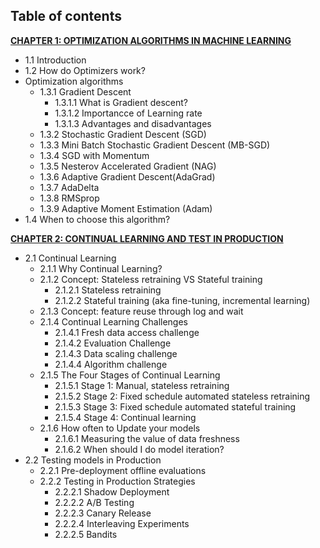 ## Table of contents
**[CHAPTER 1: OPTIMIZATION ALGORITHMS IN MACHINE LEARNING](01-optimization-algorithms-in-machine-learning.md)**
- 1.1 Introduction
- 1.2 How do Optimizers work?
- Optimization algorithms
  - 1.3.1 Gradient Descent
    - 1.3.1.1 What is Gradient descent?
    - 1.3.1.2 Importancce of Learning rate
    - 1.3.1.3 Advantages and disadvantages
  - 1.3.2 Stochastic Gradient Descent (SGD)
  - 1.3.3 Mini Batch Stochastic Gradient Descent (MB-SGD)
  - 1.3.4 SGD with Momentum
  - 1.3.5 Nesterov Accelerated Gradient (NAG)
  - 1.3.6 Adaptive Gradient Descent(AdaGrad)
  - 1.3.7 AdaDelta
  - 1.3.8 RMSprop
  - 1.3.9 Adaptive Moment Estimation (Adam)
- 1.4 When to choose this algorithm?
  
**[CHAPTER 2: CONTINUAL LEARNING AND TEST IN PRODUCTION](02-continual-learning-and-test-in-production.md)**
- 2.1 Continual Learning
  - 2.1.1 Why Continual Learning?
  - 2.1.2 Concept: Stateless retraining VS Stateful training
    - 2.1.2.1 Stateless retraining
    - 2.1.2.2 Stateful training (aka fine-tuning, incremental learning)
  - 2.1.3 Concept: feature reuse through log and wait
  - 2.1.4 Continual Learning Challenges
    - 2.1.4.1 Fresh data access challenge
    - 2.1.4.2 Evaluation Challenge
    - 2.1.4.3 Data scaling challenge
    - 2.1.4.4 Algorithm challenge
  - 2.1.5 The Four Stages of Continual Learning
    - 2.1.5.1 Stage 1: Manual, stateless retraining
    - 2.1.5.2 Stage 2: Fixed schedule automated stateless retraining
    - 2.1.5.3 Stage 3: Fixed schedule automated stateful training
    - 2.1.5.4 Stage 4: Continual learning
  - 2.1.6 How often to Update your models
    - 2.1.6.1 Measuring the value of data freshness
    - 2.1.6.2 When should I do model iteration?
- 2.2 Testing models in Production
  - 2.2.1 Pre-deployment offline evaluations
  - 2.2.2 Testing in Production Strategies
    - 2.2.2.1 Shadow Deployment
    - 2.2.2.2 A/B Testing
    - 2.2.2.3 Canary Release
    - 2.2.2.4 Interleaving Experiments
    - 2.2.2.5 Bandits
